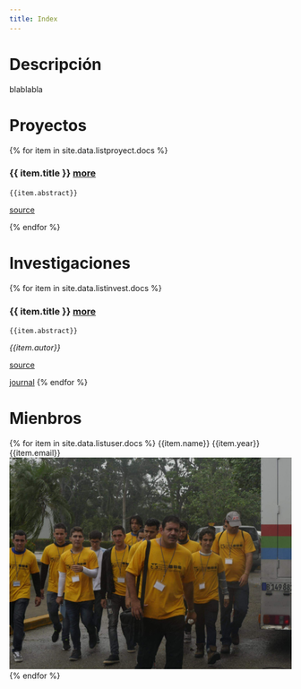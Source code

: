 ```yaml
---
title: Index
---
```


# Descripción

blablabla

# Proyectos


{% for item in site.data.listproyect.docs %}
### {{ item.title }} [more]({{item.link}})

	{{item.abstract}}

[source]( {{item.linkdesc}} )

{% endfor %}

# Investigaciones

{% for item in site.data.listinvest.docs %}
### {{ item.title }} [more]({{item.link}})

	{{item.abstract}}

*{{item.autor}}*

[source]( {{item.linkdesc}} )

[journal]( {{item.journal}} )
{% endfor %}

# Mienbros

{% for item in site.data.listuser.docs %}
{{item.name}}
{{item.year}}
{{item.email}}
![Octocat](/assets/carabana.jpg)
{% endfor %}